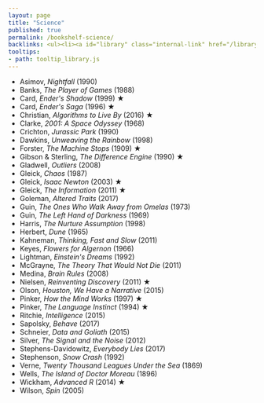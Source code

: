 ```yaml
---
layout: page
title: "Science"
published: true
permalink: /bookshelf-science/
backlinks: <ul><li><a id="library" class="internal-link" href="/library/">Library</a></li></ul>
tooltips: 
- path: tooltip_library.js
---
```


* Asimov, *Nightfall* (1990)
* Banks, *The Player of Games* (1988)
* Card, *Ender's Shadow* (1999) ★
* Card, *Ender's Saga* (1996) ★
* Christian, *Algorithms to Live By* (2016) ★
* Clarke, *2001: A Space Odyssey* (1968)
* Crichton, *Jurassic Park* (1990)
* Dawkins, *Unweaving the Rainbow* (1998)
* Forster, *The Machine Stops* (1909) ★
* Gibson & Sterling, *The Difference Engine* (1990) ★
* Gladwell, *Outliers* (2008)
* Gleick, *Chaos* (1987)
* Gleick, *Isaac Newton* (2003) ★
* Gleick, *The Information* (2011) ★
* Goleman, *Altered Traits* (2017)
* Guin, *The Ones Who Walk Away from Omelas* (1973)
* Guin, *The Left Hand of Darkness* (1969)
* Harris, *The Nurture Assumption* (1998)
* Herbert, *Dune* (1965)
* Kahneman, *Thinking, Fast and Slow* (2011)
* Keyes, *Flowers for Algernon* (1966)
* Lightman, *Einstein's Dreams* (1992)
* McGrayne, *The Theory That Would Not Die* (2011)
* Medina, *Brain Rules* (2008)
* Nielsen, *Reinventing Discovery* (2011) ★
* Olson, *Houston, We Have a Narrative* (2015)
* Pinker, *How the Mind Works* (1997) ★
* Pinker, *The Language Instinct* (1994) ★
* Ritchie, *Intelligence* (2015)
* Sapolsky, *Behave* (2017)
* Schneier, *Data and Goliath* (2015)
* Silver, *The Signal and the Noise* (2012)
* Stephens-Davidowitz, *Everybody Lies* (2017)
* Stephenson, *Snow Crash* (1992)
* Verne, *Twenty Thousand Leagues Under the Sea* (1869)
* Wells, *The Island of Doctor Moreau* (1896)
* Wickham, *Advanced R* (2014) ★
* Wilson, *Spin* (2005)
